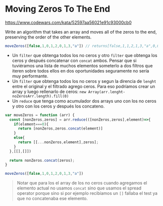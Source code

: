 # **Moving Zeros To The End**

https://www.codewars.com/kata/52597aa56021e91c93000cb0

Write an algorithm that takes an array and moves all of the zeros to the end, preserving the order of the other elements.

```javascript
moveZeros([false,1,0,1,2,0,1,3,"a"]) // returns[false,1,1,2,1,3,"a",0,0]
```

* Un `filter` que obtenga todos los no ceros y otro `filter` que obtenga los ceros y después concatenar con `concat` ambos. Pensar que si tuviéramos una lista de muchos elementos someterlo a dos filtros que iteren sobre todos ellos en dos oportunidades seguramente no sería muy performante.
* Un `filter` que obtenga todos los no ceros y segun la direncia de `lenght` entre el original y el filtrado agrego ceros. Para eso podríamos crear un array y luego rellenarlo de ceros: `new Array(arr.lenght-noZerosArr.length).fill(0)`
* Un `reduce` que tenga como acumulador dos arrays uno con los no ceros y otro con los ceros y después los concateno.

```javascript
var moveZeros = function (arr) {
  const [nonZeros,zeros] = arr.reduce(([nonZeros,zeros],element)=>{
    if(element===0){
      return [nonZeros,zeros.concat(element)]
    }
    else{
      return [[...nonZeros,element],zeros];
    }
  },[[],[]])
  
  return nonZeros.concat(zeros);
}

moveZeros([false,1,0,1,2,0,1,3,"a"])
```

> Notar que  para los el array de los no ceros cuando agregamos el elemento actual no usamos `concat` sino que usamos el spread operator porque sino si por ejemplo recibíamos un `[]` fallaba el test ya que no concatenaba ese elemento.